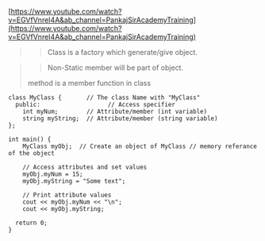 [https://www.youtube.com/watch?v=EGVfVnreI4A&ab_channel=PankajSirAcademyTraining](https://www.youtube.com/watch?v=EGVfVnreI4A&ab_channel=PankajSirAcademyTraining)

>> Class is a factory which generate/give object.

>> Non-Static member will be part of object.
>
>method is a member function in class 

```
class MyClass {       // The class Name with "MyClass"
  public:                   // Access specifier
    int myNum;        // Attribute/member (int variable)
    string myString;  // Attribute/member (string variable)
};

int main() {
	MyClass myObj;  // Create an object of MyClass // memory referance of the object

	// Access attributes and set values
	myObj.myNum = 15;
	myObj.myString = "Some text";
  
	// Print attribute values
	cout << myObj.myNum << "\n";
	cout << myObj.myString;

  return 0;
}
```